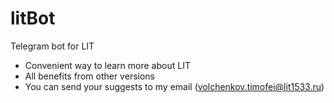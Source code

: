 # litBot
Telegram bot for LIT

* Convenient way to learn more about LIT
* All benefits from other versions
* You can send your suggests to my email (volchenkov.timofei@lit1533.ru)